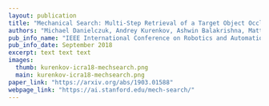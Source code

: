 ```yaml
---
layout: publication
title: "Mechanical Search: Multi-Step Retrieval of a Target Object Occluded by Clutter"
authors: "Michael Danielczuk, Andrey Kurenkov, Ashwin Balakrishna, Matthew Matl, David Wang, Roberto Martin-Martin, Animesh Garg, Silvio Savarese, Ken Goldberg"
pub_info_name: "IEEE International Conference on Robotics and Automation (ICRA)"
pub_info_date: September 2018
excerpt: text text text
images:
  thumb: kurenkov-icra18-mechsearch.png
  main: kurenkov-icra18-mechsearch.png
paper_link: "https://arxiv.org/abs/1903.01588"
webpage_link: "https://ai.stanford.edu/mech-search/"
---
```


